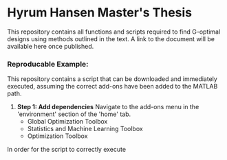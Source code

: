# **Hyrum Hansen Master's Thesis**

This repository contains all functions and scripts required to find G-optimal designs using methods outlined in the text. A link to the document will be available here once published. 

### Reproducable Example:

This repository contains a script that can be downloaded and immediately executed, assuming the correct add-ons have been added to the MATLAB path. 

1. **Step 1: Add dependencies**
Navigate to the add-ons menu in the 'environment' section of the 'home' tab. 
   - Global Optimization Toolbox
   - Statistics and Machine Learning Toolbox
   - Optimization Toolbox

In order for the script to correctly execute
